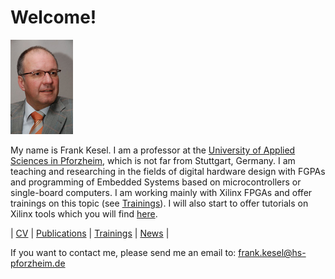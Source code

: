# Welcome!

![Frank Kesel](images/kesel_small.png)

My name is Frank Kesel. I am a professor at the [University of Applied Sciences in Pforzheim](https://www.hs-pforzheim.de), which is not far from Stuttgart, Germany.
I am teaching and researching in the fields of digital hardware design with FGPAs and programming of Embedded Systems based on microcontrollers or single-board computers. I am working mainly with Xilinx FPGAs and offer trainings on this topic (see [Trainings](trainings.md)). I will also start to offer tutorials on Xilinx tools which you will find [here](https://github.com/FrankKesel/xilinx_tools).

| [CV](cv.md) | [Publications](publications.md) | [Trainings](trainings.md) | [News](news.md) | 


If you want to contact me, please send me an email to: frank.kesel@hs-pforzheim.de
